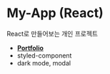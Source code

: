 <!-- Heading -->

# My-App (React)

React로 만들어보는 개인 프로젝트

- [**Portfolio**](https://facemadam.github.io/my-app/)
- styled-component
- dark mode, modal